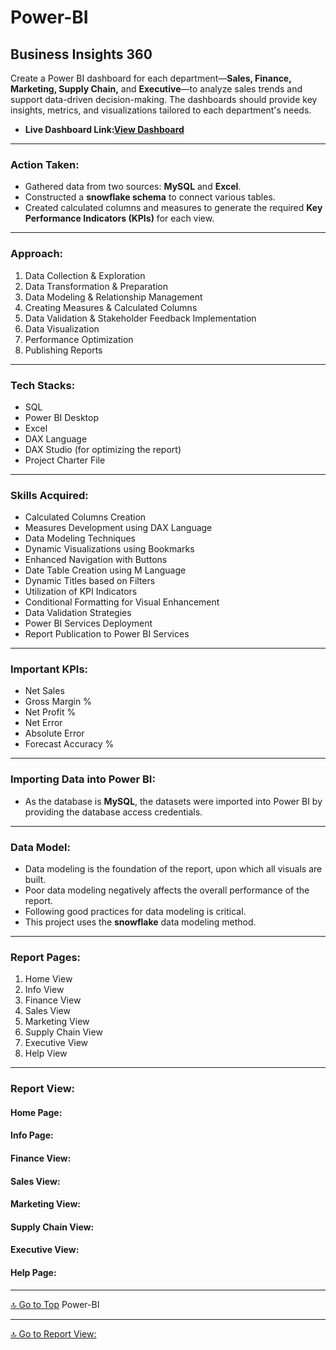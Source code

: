 # Power-BI
## Business Insights 360
 Create a Power BI dashboard for each department—**Sales, Finance, Marketing, Supply Chain,** and **Executive**—to analyze sales trends and support data-driven decision-making. The dashboards should provide key insights, metrics, and visualizations tailored to each department's needs.
- **Live Dashboard Link:[View Dashboard](https://app.powerbi.com/view?r=eyJrIjoiNzkzMTYyYjgtM2I0Ni00YTg2LThmZjktYzU2YzlmNTU2MzgwIiwidCI6ImM2ZTU0OWIzLTVmNDUtNDAzMi1hYWU5LWQ0MjQ0ZGM1YjJjNCJ9)**
________________________________________
### Action Taken:
- Gathered data from two sources: **MySQL** and **Excel**.
- Constructed a **snowflake schema** to connect various tables.
- Created calculated columns and measures to generate the required **Key Performance Indicators (KPIs)** for each view.
________________________________________
### Approach:
1.	Data Collection & Exploration
2.	Data Transformation & Preparation
3.	Data Modeling & Relationship Management
4.	Creating Measures & Calculated Columns
5.	Data Validation & Stakeholder Feedback Implementation
6.	Data Visualization
7.	Performance Optimization
8.	Publishing Reports
________________________________________
### Tech Stacks:
* SQL
*	Power BI Desktop
*	Excel
*	DAX Language
* DAX Studio (for optimizing the report)
* Project Charter File
________________________________________
### Skills Acquired:
*	Calculated Columns Creation
*	Measures Development using DAX Language
*	Data Modeling Techniques
*	Dynamic Visualizations using Bookmarks
*	Enhanced Navigation with Buttons
*	Date Table Creation using M Language
*	Dynamic Titles based on Filters
*	Utilization of KPI Indicators
*	Conditional Formatting for Visual Enhancement
*	Data Validation Strategies
*	Power BI Services Deployment
*	Report Publication to Power BI Services
________________________________________
### Important KPIs:
*	Net Sales
*	Gross Margin %
*	Net Profit %
*	Net Error
*	Absolute Error
*	Forecast Accuracy %
________________________________________
### Importing Data into Power BI:
*	As the database is **MySQL**, the datasets were imported into Power BI by providing the database access credentials.
________________________________________
### Data Model:
*	Data modeling is the foundation of the report, upon which all visuals are built.
*	Poor data modeling negatively affects the overall performance of the report.
*	Following good practices for data modeling is critical.
*	This project uses the **snowflake** data modeling method.
________________________________________
### Report Pages:
1.	Home View
2.	Info View
3.	Finance View
4.	Sales View
5.	Marketing View
6.	Supply Chain View
7.	Executive View
8.	Help View
________________________________________
### Report View:
#### Home Page:
#### Info Page:
#### Finance View:
#### Sales View:
#### Marketing View:
#### Supply Chain View:
#### Executive View:
#### Help Page:
 ________________________________________
[🔝 Go to Top](#Power-BI)
          Power-BI<a name="Power-BI"></a> 
________________________________________
[🔝 Go to Report View:]()
          <a name=""></a> 
